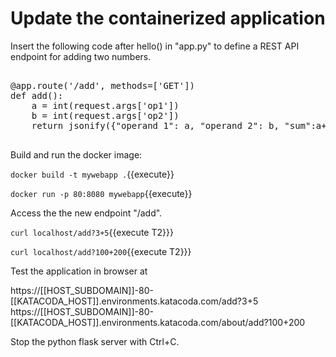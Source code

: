 <h1>Update the containerized application</h1>

Insert the following code after hello() in "app.py" to define a REST API endpoint for adding two numbers.
<pre class="file" data-filename="app.py" data-target="append">

@app.route('/add', methods=['GET'])
def add():
    a = int(request.args['op1'])
    b = int(request.args['op2'])
    return jsonify({"operand 1": a, "operand 2": b, "sum":a+b}) #return JSON object
	
</pre>

Build and run the docker image:

`docker build -t mywebapp .`{{execute}}

`docker run -p 80:8080 mywebapp`{{execute}}


Access the the new endpoint "/add".

`curl localhost/add?3+5`{{execute T2}}}

`curl localhost/add?100+200`{{execute T2}}}

Test the application in browser at 

https://[[HOST_SUBDOMAIN]]-80-[[KATACODA_HOST]].environments.katacoda.com/add?3+5
https://[[HOST_SUBDOMAIN]]-80-[[KATACODA_HOST]].environments.katacoda.com/about/add?100+200

Stop the python flask server with Ctrl+C.

